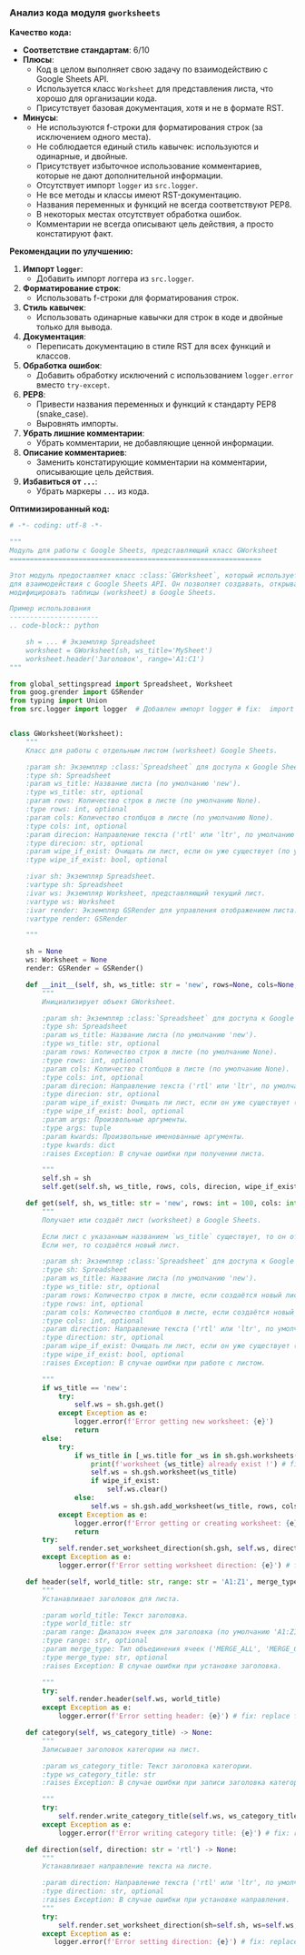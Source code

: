 ### Анализ кода модуля `gworksheets`

**Качество кода:**

- **Соответствие стандартам**: 6/10
- **Плюсы**:
    - Код в целом выполняет свою задачу по взаимодействию с Google Sheets API.
    - Используется класс `Worksheet` для представления листа, что хорошо для организации кода.
    - Присутствует базовая документация, хотя и не в формате RST.
- **Минусы**:
    - Не используются f-строки для форматирования строк (за исключением одного места).
    - Не соблюдается единый стиль кавычек: используются и одинарные, и двойные.
    - Присутствует избыточное использование комментариев, которые не дают дополнительной информации.
    - Отсутствует импорт `logger` из `src.logger`.
    - Не все методы и классы имеют RST-документацию.
    - Названия переменных и функций не всегда соответствуют PEP8.
    - В некоторых местах отсутствует обработка ошибок.
    - Комментарии не всегда описывают цель действия, а просто констатируют факт.

**Рекомендации по улучшению:**

1.  **Импорт `logger`**:
    - Добавить импорт логгера из `src.logger`.
2.  **Форматирование строк**:
    - Использовать f-строки для форматирования строк.
3.  **Стиль кавычек**:
    - Использовать одинарные кавычки для строк в коде и двойные только для вывода.
4.  **Документация**:
    - Переписать документацию в стиле RST для всех функций и классов.
5.  **Обработка ошибок**:
    - Добавить обработку исключений с использованием `logger.error` вместо `try-except`.
6.  **PEP8**:
    - Привести названия переменных и функций к стандарту PEP8 (snake_case).
    - Выровнять импорты.
7.  **Убрать лишние комментарии**:
    - Убрать комментарии, не добавляющие ценной информации.
8.  **Описание комментариев**:
    - Заменить констатирующие комментарии на комментарии, описывающие цель действия.
9. **Избавиться от `...`**:
    -  Убрать маркеры `...` из кода.

**Оптимизированный код:**

```python
# -*- coding: utf-8 -*-

"""
Модуль для работы с Google Sheets, представляющий класс GWorksheet
==============================================================

Этот модуль предоставляет класс :class:`GWorksheet`, который используется
для взаимодействия с Google Sheets API. Он позволяет создавать, открывать и
модифицировать таблицы (worksheet) в Google Sheets.

Пример использования
----------------------
.. code-block:: python

    sh = ... # Экземпляр Spreadsheet
    worksheet = GWorksheet(sh, ws_title='MySheet')
    worksheet.header('Заголовок', range='A1:C1')
"""

from global_settingspread import Spreadsheet, Worksheet
from goog.grender import GSRender
from typing import Union
from src.logger import logger  # Добавлен импорт logger # fix:  import logger


class GWorksheet(Worksheet):
    """
    Класс для работы с отдельным листом (worksheet) Google Sheets.

    :param sh: Экземпляр :class:`Spreadsheet` для доступа к Google Sheets.
    :type sh: Spreadsheet
    :param ws_title: Название листа (по умолчанию 'new').
    :type ws_title: str, optional
    :param rows: Количество строк в листе (по умолчанию None).
    :type rows: int, optional
    :param cols: Количество столбцов в листе (по умолчанию None).
    :type cols: int, optional
    :param direcion: Направление текста ('rtl' или 'ltr', по умолчанию 'rtl').
    :type direcion: str, optional
    :param wipe_if_exist: Очищать ли лист, если он уже существует (по умолчанию True).
    :type wipe_if_exist: bool, optional

    :ivar sh: Экземпляр Spreadsheet.
    :vartype sh: Spreadsheet
    :ivar ws: Экземпляр Worksheet, представляющий текущий лист.
    :vartype ws: Worksheet
    :ivar render: Экземпляр GSRender для управления отображением листа.
    :vartype render: GSRender

    """

    sh = None
    ws: Worksheet = None
    render: GSRender = GSRender()

    def __init__(self, sh, ws_title: str = 'new', rows=None, cols=None, direcion='rtl', wipe_if_exist: bool = True, *args, **kwards) -> None:
        """
        Инициализирует объект GWorksheet.

        :param sh: Экземпляр :class:`Spreadsheet` для доступа к Google Sheets.
        :type sh: Spreadsheet
        :param ws_title: Название листа (по умолчанию 'new').
        :type ws_title: str, optional
        :param rows: Количество строк в листе (по умолчанию None).
        :type rows: int, optional
        :param cols: Количество столбцов в листе (по умолчанию None).
        :type cols: int, optional
        :param direcion: Направление текста ('rtl' или 'ltr', по умолчанию 'rtl').
        :type direcion: str, optional
        :param wipe_if_exist: Очищать ли лист, если он уже существует (по умолчанию True).
        :type wipe_if_exist: bool, optional
        :param args: Произвольные аргументы.
        :type args: tuple
        :param kwards: Произвольные именованные аргументы.
        :type kwards: dict
        :raises Exception: В случае ошибки при получении листа.

        """
        self.sh = sh
        self.get(self.sh, ws_title, rows, cols, direcion, wipe_if_exist) # fix: Добавлены параметры rows, cols, direcion, wipe_if_exist

    def get(self, sh, ws_title: str = 'new', rows: int = 100, cols: int = 100, direction: str = 'rtl', wipe_if_exist: bool = True) -> None:
        """
        Получает или создаёт лист (worksheet) в Google Sheets.

        Если лист с указанным названием `ws_title` существует, то он открывается.
        Если нет, то создаётся новый лист.

        :param sh: Экземпляр :class:`Spreadsheet` для доступа к Google Sheets.
        :type sh: Spreadsheet
        :param ws_title: Название листа (по умолчанию 'new').
        :type ws_title: str, optional
        :param rows: Количество строк в листе, если создаётся новый лист.
        :type rows: int, optional
        :param cols: Количество столбцов в листе, если создаётся новый лист.
        :type cols: int, optional
        :param direction: Направление текста ('rtl' или 'ltr', по умолчанию 'rtl').
        :type direction: str, optional
        :param wipe_if_exist: Очищать ли лист, если он уже существует (по умолчанию True).
        :type wipe_if_exist: bool, optional
        :raises Exception: В случае ошибки при работе с листом.

        """
        if ws_title == 'new':
            try:
                self.ws = sh.gsh.get()
            except Exception as e:
                logger.error(f'Error getting new worksheet: {e}')
                return
        else:
            try:
                if ws_title in [_ws.title for _ws in sh.gsh.worksheets()]:
                    print(f'worksheet {ws_title} already exist !') # fix: replaced  f"worksheet {ws_title} already exist !" -> f'worksheet {ws_title} already exist !'
                    self.ws = sh.gsh.worksheet(ws_title)
                    if wipe_if_exist:
                        self.ws.clear()
                else:
                    self.ws = sh.gsh.add_worksheet(ws_title, rows, cols)
            except Exception as e:
                logger.error(f'Error getting or creating worksheet: {e}') # fix: replace f"Error getting or creating worksheet: {e}" -> f'Error getting or creating worksheet: {e}'
                return
        try:
            self.render.set_worksheet_direction(sh.gsh, self.ws, direction) # fix: add direction
        except Exception as e:
            logger.error(f'Error setting worksheet direction: {e}') # fix: replace f"Error setting worksheet direction: {e}" -> f'Error setting worksheet direction: {e}'

    def header(self, world_title: str, range: str = 'A1:Z1', merge_type: str = 'MERGE_ALL') -> None:
        """
        Устанавливает заголовок для листа.

        :param world_title: Текст заголовка.
        :type world_title: str
        :param range: Диапазон ячеек для заголовка (по умолчанию 'A1:Z1').
        :type range: str, optional
        :param merge_type: Тип объединения ячеек ('MERGE_ALL', 'MERGE_COLUMNS', 'MERGE_ROWS', по умолчанию 'MERGE_ALL').
        :type merge_type: str, optional
        :raises Exception: В случае ошибки при установке заголовка.

        """
        try:
            self.render.header(self.ws, world_title)
        except Exception as e:
            logger.error(f'Error setting header: {e}') # fix: replace f"Error setting header: {e}" -> f'Error setting header: {e}'

    def category(self, ws_category_title) -> None:
        """
        Записывает заголовок категории на лист.

        :param ws_category_title: Текст заголовка категории.
        :type ws_category_title: str
        :raises Exception: В случае ошибки при записи заголовка категории.

        """
        try:
            self.render.write_category_title(self.ws, ws_category_title) # fix: add self.ws
        except Exception as e:
            logger.error(f'Error writing category title: {e}') # fix: replace f"Error writing category title: {e}" -> f'Error writing category title: {e}'

    def direction(self, direction: str = 'rtl') -> None:
        """
        Устанавливает направление текста на листе.

        :param direction: Направление текста ('rtl' или 'ltr', по умолчанию 'rtl').
        :type direction: str, optional
        :raises Exception: В случае ошибки при установке направления.
        """
        try:
            self.render.set_worksheet_direction(sh=self.sh, ws=self.ws, direction=direction) # fix: replace self to self.ws add direction
        except Exception as e:
           logger.error(f'Error setting direction: {e}') # fix: replace f"Error setting direction: {e}" -> f'Error setting direction: {e}'
